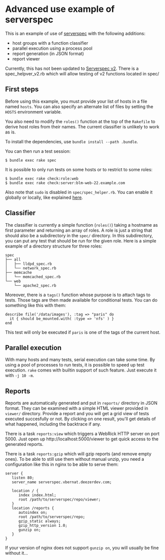 Advanced use example of serverspec
==================================

This is an example of use of [serverspec][] with the following
additions:

 - host groups with a function classifier
 - parallel execution using a process pool
 - report generation (in JSON format)
 - report viewer

[serverspec]: http://serverspec.org/

Currently, this has not been updated to
[Serverspec v2](http://serverspec.org/changes-of-v2.html).
There is a spec_helpver_v2.rb which will allow testing of v2 functions
located in spec/

First steps
-----------

Before using this example, you must provide your list of hosts in a
file named `hosts`. You can also specify an alternate list of files by
setting the `HOSTS` environment variable.

You also need to modify the `roles()` function at the top of the
`Rakefile` to derive host roles from their names. The current
classifier is unlikely to work as is.

To install the dependencies, use `bundle install --path .bundle`.

You can then run a test session:

    $ bundle exec rake spec

It is possible to only run tests on some hosts or to restrict to some
roles:

    $ bundle exec rake check:role:web
    $ bundle exec rake check:server:blm-web-22.example.com

Also note that `sudo` is disabled in `spec/spec_helper.rb`. You can
enable it globally or locally, like explained [here][1].

[1]: http://serverspec.org/advanced_tips.html

Classifier
----------

The classifier is currently a simple function (`roles()`) taking a
hostname as first parameter and returning an array of roles. A role is
just a string that should also be a subdirectory in the `spec/`
directory. In this subdirectory, you can put any test that should be
run for the given role. Here is a simple example of a directory
structure for three roles:

    spec
    ├── all
    │   ├── lldpd_spec.rb
    │   └── network_spec.rb
    ├── memcache
    │   └── memcached_spec.rb
    └── web
        └── apache2_spec.rb

Moreover, there is a `tags()` function whose purpose is to attach tags
to tests. Those tags are then made available for conditional
tests. You can do something like this with them:

    describe file('/data/images'), :tag => "paris" do
      it { should be_mounted.with( :type => 'nfs' ) }
    end

This test will only be executed if `paris` is one of the tags of the
current host.

Parallel execution
------------------

With many hosts and many tests, serial execution can take some
time. By using a pool of processes to run tests, it is possible to
speed up test execution. `rake` comes with builtin support of such
feature. Just execute it with `-j 10 -m`.

Reports
-------

Reports are automatically generated and put in `reports/` directory in
JSON format. They can be examined with a simple HTML viewer provided
in `viewer/` directory. Provide a report and you will get a grid view
of tests executed succesfully or not. By clicking on one result,
you'll get details of what happened, including the backtrace if any.

There is a task `reports:view` which triggers a WebRick HTTP server
on port 5000. Just open up http://localhost:5000/viewer to get quick
access to the generated reports.

There is a task `reports:gzip` which will gzip reports (and remove
empty ones). To be able to still use them without manual unzip, you
need a configuration like this in nginx to be able to serve them:

    server {
       listen 80;
       server_name serverspec.vbernat.deezerdev.com;

       location / {
          index index.html;
          root /path/to/serverspec/repo/viewer;
       }
       location /reports {
          autoindex on;
          root /path/to/serverspec/repo;
          gzip_static always;
          gzip_http_version 1.0;
          gunzip on;
       }
    }

If your version of nginx does not support `gunzip on`, you will
usually be fine without it...
